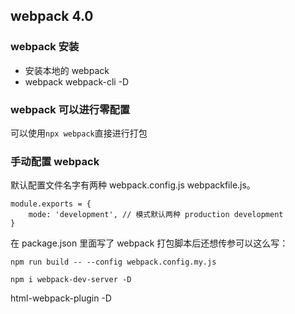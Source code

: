 ## webpack 4.0

### webpack 安装
- 安装本地的 webpack
- webpack webpack-cli -D

### webpack 可以进行零配置
可以使用`npx webpack`直接进行打包

### 手动配置 webpack
默认配置文件名字有两种 webpack.config.js webpackfile.js。
```
module.exports = {
	mode: 'development', // 模式默认两种 production development
}
```

在 package.json 里面写了 webpack 打包脚本后还想传参可以这么写：
```
npm run build -- --config webpack.config.my.js
```
```
npm i webpack-dev-server -D
```
html-webpack-plugin -D